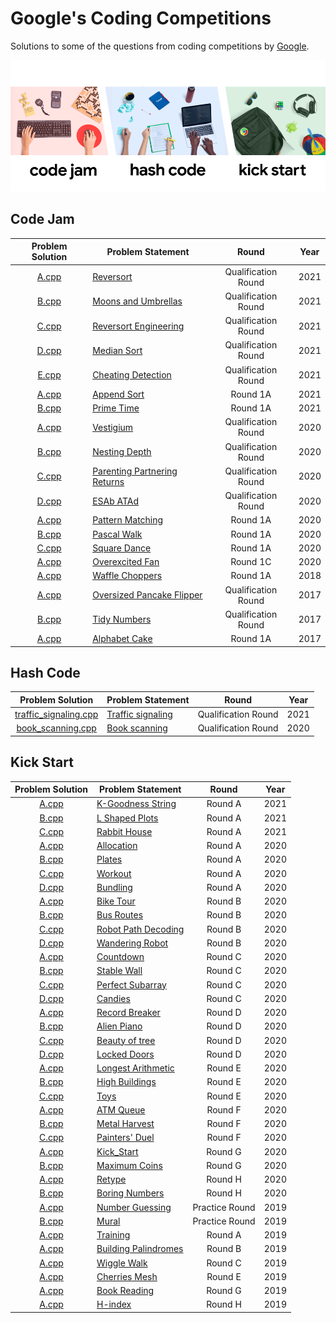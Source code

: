 # Google's Coding Competitions

Solutions to some of the questions from coding competitions by [Google](https://codingcompetitions.withgoogle.com/ "Google's Coding Competitions").

<p align="center"><img src="../assets/google.png"></p>


## Code Jam

| Problem Solution                                          | Problem Statement                              | Round               | Year |
|:---------------------------------------------------------:|------------------------------------------------|:-------------------:|:----:|
| [A.cpp](Code%20Jam/2021/Qualification%20Round/A.cpp?ts=4) | [Reversort]                                    | Qualification Round | 2021 |
| [B.cpp](Code%20Jam/2021/Qualification%20Round/B.cpp?ts=4) | [Moons and Umbrellas]                          | Qualification Round | 2021 |
| [C.cpp](Code%20Jam/2021/Qualification%20Round/C.cpp?ts=4) | [Reversort Engineering]                        | Qualification Round | 2021 |
| [D.cpp](Code%20Jam/2021/Qualification%20Round/D.cpp?ts=4) | [Median Sort]                                  | Qualification Round | 2021 |
| [E.cpp](Code%20Jam/2021/Qualification%20Round/E.cpp?ts=4) | [Cheating Detection]                           | Qualification Round | 2021 |
| [A.cpp](Code%20Jam/2021/Round%201A/A.cpp?ts=4)            | [Append Sort]                                  | Round 1A            | 2021 |
| [B.cpp](Code%20Jam/2021/Round%201A/B.cpp?ts=4)            | [Prime Time]                                   | Round 1A            | 2021 |
| [A.cpp](Code%20Jam/2020/Qualification%20Round/A.cpp?ts=4) | [Vestigium]                                    | Qualification Round | 2020 |
| [B.cpp](Code%20Jam/2020/Qualification%20Round/B.cpp?ts=4) | [Nesting Depth]                                | Qualification Round | 2020 |
| [C.cpp](Code%20Jam/2020/Qualification%20Round/C.cpp?ts=4) | [Parenting Partnering Returns]                 | Qualification Round | 2020 |
| [D.cpp](Code%20Jam/2020/Qualification%20Round/D.cpp?ts=4) | [ESAb ATAd]                                    | Qualification Round | 2020 |
| [A.cpp](Code%20Jam/2020/Round%201A/A.cpp?ts=4)            | [Pattern Matching]                             | Round 1A            | 2020 |
| [B.cpp](Code%20Jam/2020/Round%201A/B.cpp?ts=4)            | [Pascal Walk]                                  | Round 1A            | 2020 |
| [C.cpp](Code%20Jam/2020/Round%201A/C.cpp?ts=4)            | [Square Dance]                                 | Round 1A            | 2020 |
| [A.cpp](Code%20Jam/2020/Round%201C/A.cpp?ts=4)            | [Overexcited Fan]                              | Round 1C            | 2020 |
| [A.cpp](Code%20Jam/2018/Round%201A/A.cpp?ts=4)            | [Waffle Choppers]                              | Round 1A            | 2018 |
| [A.cpp](Code%20Jam/2017/Qualification%20Round/A.cpp?ts=4) | [Oversized Pancake Flipper]                    | Qualification Round | 2017 |
| [B.cpp](Code%20Jam/2017/Qualification%20Round/B.cpp?ts=4) | [Tidy Numbers]                                 | Qualification Round | 2017 |
| [A.cpp](Code%20Jam/2017/Round%201A/A.cpp?ts=4)            | [Alphabet Cake]                                | Round 1A            | 2017 |


## Hash Code

| Problem Solution        | Problem Statement    | Round               | Year |
|:-----------------------:|----------------------|:-------------------:|:----:|
| [traffic_signaling.cpp] | [Traffic signaling]  | Qualification Round | 2021 |
| [book_scanning.cpp]     | [Book scanning]      | Qualification Round | 2020 |


## Kick Start

| Problem Solution                                       | Problem Statement                       | Round          | Year |
|:------------------------------------------------------:|-----------------------------------------|:--------------:|:----:|
| [A.cpp](Kick%20Start/2021/Round%20A/A.cpp?ts=4)        | [K-Goodness String]                     | Round A        | 2021 |
| [B.cpp](Kick%20Start/2021/Round%20A/B.cpp?ts=4)        | [L Shaped Plots]                        | Round A        | 2021 |
| [C.cpp](Kick%20Start/2021/Round%20A/C.cpp?ts=4)        | [Rabbit House]                          | Round A        | 2021 |
| [A.cpp](Kick%20Start/2020/Round%20A/A.cpp?ts=4)        | [Allocation]                            | Round A        | 2020 |
| [B.cpp](Kick%20Start/2020/Round%20A/B.cpp?ts=4)        | [Plates]                                | Round A        | 2020 |
| [C.cpp](Kick%20Start/2020/Round%20A/C.cpp?ts=4)        | [Workout]                               | Round A        | 2020 |
| [D.cpp](Kick%20Start/2020/Round%20A/D.cpp?ts=4)        | [Bundling]                              | Round A        | 2020 |
| [A.cpp](Kick%20Start/2020/Round%20B/A.cpp?ts=4)        | [Bike Tour]                             | Round B        | 2020 |
| [B.cpp](Kick%20Start/2020/Round%20B/B.cpp?ts=4)        | [Bus Routes]                            | Round B        | 2020 |
| [C.cpp](Kick%20Start/2020/Round%20B/C.cpp?ts=4)        | [Robot Path Decoding]                   | Round B        | 2020 |
| [D.cpp](Kick%20Start/2020/Round%20B/D.cpp?ts=4)        | [Wandering Robot]                       | Round B        | 2020 |
| [A.cpp](Kick%20Start/2020/Round%20C/A.cpp?ts=4)        | [Countdown]                             | Round C        | 2020 |
| [B.cpp](Kick%20Start/2020/Round%20C/B.cpp?ts=4)        | [Stable Wall]                           | Round C        | 2020 |
| [C.cpp](Kick%20Start/2020/Round%20C/C.cpp?ts=4)        | [Perfect Subarray]                      | Round C        | 2020 |
| [D.cpp](Kick%20Start/2020/Round%20C/D.cpp?ts=4)        | [Candies]                               | Round C        | 2020 |
| [A.cpp](Kick%20Start/2020/Round%20D/A.cpp?ts=4)        | [Record Breaker]                        | Round D        | 2020 |
| [B.cpp](Kick%20Start/2020/Round%20D/B.cpp?ts=4)        | [Alien Piano]                           | Round D        | 2020 |
| [C.cpp](Kick%20Start/2020/Round%20D/C.cpp?ts=4)        | [Beauty of tree]                        | Round D        | 2020 |
| [D.cpp](Kick%20Start/2020/Round%20D/D.cpp?ts=4)        | [Locked Doors]                          | Round D        | 2020 |
| [A.cpp](Kick%20Start/2020/Round%20E/A.cpp?ts=4)        | [Longest Arithmetic]                    | Round E        | 2020 |
| [B.cpp](Kick%20Start/2020/Round%20E/B.cpp?ts=4)        | [High Buildings]                        | Round E        | 2020 |
| [C.cpp](Kick%20Start/2020/Round%20E/C.cpp?ts=4)        | [Toys]                                  | Round E        | 2020 |
| [A.cpp](Kick%20Start/2020/Round%20F/A.cpp?ts=4)        | [ATM Queue]                             | Round F        | 2020 |
| [B.cpp](Kick%20Start/2020/Round%20F/B.cpp?ts=4)        | [Metal Harvest]                         | Round F        | 2020 |
| [C.cpp](Kick%20Start/2020/Round%20F/C.cpp?ts=4)        | [Painters' Duel]                        | Round F        | 2020 |
| [A.cpp](Kick%20Start/2020/Round%20G/A.cpp?ts=4)        | [Kick_Start]                            | Round G        | 2020 |
| [B.cpp](Kick%20Start/2020/Round%20G/B.cpp?ts=4)        | [Maximum Coins]                         | Round G        | 2020 |
| [A.cpp](Kick%20Start/2020/Round%20H/A.cpp?ts=4)        | [Retype]                                | Round H        | 2020 |
| [B.cpp](Kick%20Start/2020/Round%20H/B.cpp?ts=4)        | [Boring Numbers]                        | Round H        | 2020 |
| [A.cpp](Kick%20Start/2019/Practice%20Round/A.cpp?ts=4) | [Number Guessing]                       | Practice Round | 2019 |
| [B.cpp](Kick%20Start/2019/Practice%20Round/B.cpp?ts=4) | [Mural]                                 | Practice Round | 2019 |
| [A.cpp](Kick%20Start/2019/Round%20A/A.cpp?ts=4)        | [Training]                              | Round A        | 2019 |
| [A.cpp](Kick%20Start/2019/Round%20B/A.cpp?ts=4)        | [Building Palindromes]                  | Round B        | 2019 |
| [A.cpp](Kick%20Start/2019/Round%20C/A.cpp?ts=4)        | [Wiggle Walk]                           | Round C        | 2019 |
| [A.cpp](Kick%20Start/2019/Round%20E/A.cpp?ts=4)        | [Cherries Mesh]                         | Round E        | 2019 |
| [A.cpp](Kick%20Start/2019/Round%20G/A.cpp?ts=4)        | [Book Reading]                          | Round G        | 2019 |
| [A.cpp](Kick%20Start/2019/Round%20H/A.cpp?ts=4)        | [H-index]                               | Round H        | 2019 |


[//]: # (Code Jam)

[Append Sort]: https://codingcompetitions.withgoogle.com/codejam/round/000000000043585d/00000000007549e5
[Prime Time]: https://codingcompetitions.withgoogle.com/codejam/round/000000000043585d/00000000007543d8

[Reversort]: https://codingcompetitions.withgoogle.com/codejam/round/000000000043580a/00000000006d0a5c
[Moons and Umbrellas]: https://codingcompetitions.withgoogle.com/codejam/round/000000000043580a/00000000006d1145
[Reversort Engineering]: https://codingcompetitions.withgoogle.com/codejam/round/000000000043580a/00000000006d12d7
[Median Sort]: https://codingcompetitions.withgoogle.com/codejam/round/000000000043580a/00000000006d1284
[Cheating Detection]: https://codingcompetitions.withgoogle.com/codejam/round/000000000043580a/00000000006d1155

[Vestigium]: https://codingcompetitions.withgoogle.com/codejam/round/000000000019fd27/000000000020993c
[Nesting Depth]: https://codingcompetitions.withgoogle.com/codejam/round/000000000019fd27/0000000000209a9f
[Parenting Partnering Returns]: https://codingcompetitions.withgoogle.com/codejam/round/000000000019fd27/000000000020bdf9
[ESAb ATAd]: https://codingcompetitions.withgoogle.com/codejam/round/000000000019fd27/0000000000209a9e
[Pattern Matching]: https://codingcompetitions.withgoogle.com/codejam/round/000000000019fd74/00000000002b3034
[Pascal Walk]: https://codingcompetitions.withgoogle.com/codejam/round/000000000019fd74/00000000002b1353
[Square Dance]: https://codingcompetitions.withgoogle.com/codejam/round/000000000019fd74/00000000002b1355
[Overexcited Fan]: https://codingcompetitions.withgoogle.com/codejam/round/000000000019fef4/0000000000317409

[Waffle Choppers]: https://codingcompetitions.withgoogle.com/codejam/round/0000000000007883/000000000003005a

[Oversized Pancake Flipper]: https://codingcompetitions.withgoogle.com/codejam/round/00000000002017f7/0000000000201847
[Tidy Numbers]: https://codingcompetitions.withgoogle.com/codejam/round/00000000002017f7/0000000000201878
[Alphabet Cake]: https://codingcompetitions.withgoogle.com/codejam/round/0000000000201843/0000000000201875


[//]: # (Hash Code)

[traffic_signaling.cpp]: Hash%20Code/2021/traffic_signaling.cpp?ts=4
[Traffic signaling]: Hash%20Code/2021/Traffic%20signaling.pdf

[book_scanning.cpp]: Hash%20Code/2020/book_scanning.cpp?ts=4
[Book scanning]: Hash%20Code/2020/Book%20scanning.pdf


[//]: # (Kick Start)

[K-Goodness String]: https://codingcompetitions.withgoogle.com/kickstart/round/0000000000436140/000000000068cca3
[L Shaped Plots]: https://codingcompetitions.withgoogle.com/kickstart/round/0000000000436140/000000000068c509
[Rabbit House]: https://codingcompetitions.withgoogle.com/kickstart/round/0000000000436140/000000000068cb14

[Allocation]: https://codingcompetitions.withgoogle.com/kickstart/round/000000000019ffc7/00000000001d3f56
[Plates]: https://codingcompetitions.withgoogle.com/kickstart/round/000000000019ffc7/00000000001d40bb
[Workout]: https://codingcompetitions.withgoogle.com/kickstart/round/000000000019ffc7/00000000001d3f5b
[Bundling]: https://codingcompetitions.withgoogle.com/kickstart/round/000000000019ffc7/00000000001d3ff3

[Bike Tour]: https://codingcompetitions.withgoogle.com/kickstart/round/000000000019ffc8/00000000002d82e6
[Bus Routes]: https://codingcompetitions.withgoogle.com/kickstart/round/000000000019ffc8/00000000002d83bf
[Robot Path Decoding]: https://codingcompetitions.withgoogle.com/kickstart/round/000000000019ffc8/00000000002d83dc
[Wandering Robot]: https://codingcompetitions.withgoogle.com/kickstart/round/000000000019ffc8/00000000002d8565

[Countdown]: https://codingcompetitions.withgoogle.com/kickstart/round/000000000019ff43/00000000003380d2
[Stable Wall]: https://codingcompetitions.withgoogle.com/kickstart/round/000000000019ff43/00000000003379bb
[Perfect Subarray]: https://codingcompetitions.withgoogle.com/kickstart/round/000000000019ff43/00000000003381cb
[Candies]: https://codingcompetitions.withgoogle.com/kickstart/round/000000000019ff43/0000000000337b4d

[Record Breaker]: https://codingcompetitions.withgoogle.com/kickstart/round/000000000019ff08/0000000000387171
[Alien Piano]: https://codingcompetitions.withgoogle.com/kickstart/round/000000000019ff08/0000000000387174
[Beauty of tree]: https://codingcompetitions.withgoogle.com/kickstart/round/000000000019ff08/0000000000386edd
[Locked Doors]: https://codingcompetitions.withgoogle.com/kickstart/round/000000000019ff08/0000000000386d5c

[Longest Arithmetic]: https://codingcompetitions.withgoogle.com/kickstart/round/000000000019ff47/00000000003bf4ed
[High Buildings]: https://codingcompetitions.withgoogle.com/kickstart/round/000000000019ff47/00000000003bef73
[Toys]: https://codingcompetitions.withgoogle.com/kickstart/round/000000000019ff47/00000000003bede9

[ATM Queue]: https://codingcompetitions.withgoogle.com/kickstart/round/000000000019ff48/00000000003f4ed8
[Metal Harvest]: https://codingcompetitions.withgoogle.com/kickstart/round/000000000019ff48/00000000003f4b8b
[Painters' Duel]: https://codingcompetitions.withgoogle.com/kickstart/round/000000000019ff48/00000000003f47fb

[Kick_Start]: https://codingcompetitions.withgoogle.com/kickstart/round/00000000001a0069/0000000000414bfb
[Maximum Coins]: https://codingcompetitions.withgoogle.com/kickstart/round/00000000001a0069/0000000000414a23

[Retype]: https://codingcompetitions.withgoogle.com/kickstart/round/000000000019ff49/000000000043adc7
[Boring Numbers]: https://codingcompetitions.withgoogle.com/kickstart/round/000000000019ff49/000000000043b0c6

[Number Guessing]: https://codingcompetitions.withgoogle.com/kickstart/round/0000000000051060/00000000000588f4
[Mural]: https://codingcompetitions.withgoogle.com/kickstart/round/0000000000051060/0000000000058b89
[Training]: https://codingcompetitions.withgoogle.com/kickstart/round/0000000000050e01/00000000000698d6
[Building Palindromes]: https://codingcompetitions.withgoogle.com/kickstart/round/0000000000050eda/0000000000119866
[Wiggle Walk]: https://codingcompetitions.withgoogle.com/kickstart/round/0000000000050ff2/0000000000150aac
[Cherries Mesh]: https://codingcompetitions.withgoogle.com/kickstart/round/0000000000050edb/0000000000170721
[Book Reading]: https://codingcompetitions.withgoogle.com/kickstart/round/0000000000050e02/000000000018fd0d
[H-index]: https://codingcompetitions.withgoogle.com/kickstart/round/0000000000050edd/00000000001a274e


[//]: # (EOF)